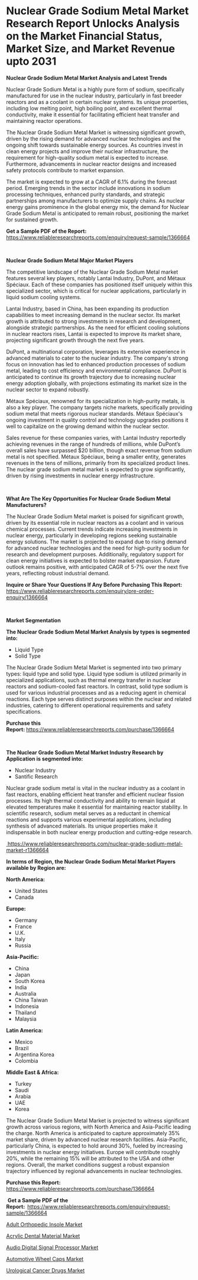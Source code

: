 <p><h1>Nuclear Grade Sodium Metal Market Research Report Unlocks Analysis on the Market Financial Status, Market Size, and Market Revenue upto 2031</h1></p><p><strong>Nuclear Grade Sodium Metal Market Analysis and Latest Trends</strong></p>
<p><p>Nuclear Grade Sodium Metal is a highly pure form of sodium, specifically manufactured for use in the nuclear industry, particularly in fast breeder reactors and as a coolant in certain nuclear systems. Its unique properties, including low melting point, high boiling point, and excellent thermal conductivity, make it essential for facilitating efficient heat transfer and maintaining reactor operations.</p><p>The Nuclear Grade Sodium Metal Market is witnessing significant growth, driven by the rising demand for advanced nuclear technologies and the ongoing shift towards sustainable energy sources. As countries invest in clean energy projects and improve their nuclear infrastructure, the requirement for high-quality sodium metal is expected to increase. Furthermore, advancements in nuclear reactor designs and increased safety protocols contribute to market expansion.</p><p>The market is expected to grow at a CAGR of 6.1% during the forecast period. Emerging trends in the sector include innovations in sodium processing techniques, enhanced purity standards, and strategic partnerships among manufacturers to optimize supply chains. As nuclear energy gains prominence in the global energy mix, the demand for Nuclear Grade Sodium Metal is anticipated to remain robust, positioning the market for sustained growth.</p></p>
<p><strong>Get a Sample PDF of the Report:&nbsp;</strong> <a href="https://www.reliableresearchreports.com/enquiry/request-sample/1366664?utm_campaign=83&utm_medium=2&utm_source=Github&utm_content=ia&utm_term=02102024&utm_id=nuclear-grade-sodium-metal">https://www.reliableresearchreports.com/enquiry/request-sample/1366664</a></p>
<p>&nbsp;</p>
<p><strong>Nuclear Grade Sodium Metal Major Market Players</strong></p>
<p><p>The competitive landscape of the Nuclear Grade Sodium Metal market features several key players, notably Lantai Industry, DuPont, and Métaux Spéciaux. Each of these companies has positioned itself uniquely within this specialized sector, which is critical for nuclear applications, particularly in liquid sodium cooling systems.</p><p>Lantai Industry, based in China, has been expanding its production capabilities to meet increasing demand in the nuclear sector. Its market growth is attributed to strong investments in research and development, alongside strategic partnerships. As the need for efficient cooling solutions in nuclear reactors rises, Lantai is expected to improve its market share, projecting significant growth through the next five years.</p><p>DuPont, a multinational corporation, leverages its extensive experience in advanced materials to cater to the nuclear industry. The company's strong focus on innovation has led to enhanced production processes of sodium metal, leading to cost efficiency and environmental compliance. DuPont is anticipated to continue its growth trajectory due to increasing nuclear energy adoption globally, with projections estimating its market size in the nuclear sector to expand robustly.</p><p>Métaux Spéciaux, renowned for its specialization in high-purity metals, is also a key player. The company targets niche markets, specifically providing sodium metal that meets rigorous nuclear standards. Métaux Spéciaux's ongoing investment in quality control and technology upgrades positions it well to capitalize on the growing demand within the nuclear sector.</p><p>Sales revenue for these companies varies, with Lantai Industry reportedly achieving revenues in the range of hundreds of millions, while DuPont’s overall sales have surpassed $20 billion, though exact revenue from sodium metal is not specified. Métaux Spéciaux, being a smaller entity, generates revenues in the tens of millions, primarily from its specialized product lines. The nuclear grade sodium metal market is expected to grow significantly, driven by rising investments in nuclear energy infrastructure.</p></p>
<p>&nbsp;</p>
<p><strong>What Are The Key Opportunities For Nuclear Grade Sodium Metal Manufacturers?</strong></p>
<p><p>The Nuclear Grade Sodium Metal market is poised for significant growth, driven by its essential role in nuclear reactors as a coolant and in various chemical processes. Current trends indicate increasing investments in nuclear energy, particularly in developing regions seeking sustainable energy solutions. The market is projected to expand due to rising demand for advanced nuclear technologies and the need for high-purity sodium for research and development purposes. Additionally, regulatory support for clean energy initiatives is expected to bolster market expansion. Future outlook remains positive, with anticipated CAGR of 5-7% over the next five years, reflecting robust industrial demand.</p></p>
<p><strong>Inquire or Share Your Questions If Any Before Purchasing This Report:</strong> <a href="https://www.reliableresearchreports.com/enquiry/pre-order-enquiry/1366664?utm_campaign=83&utm_medium=2&utm_source=Github&utm_content=ia&utm_term=02102024&utm_id=nuclear-grade-sodium-metal">https://www.reliableresearchreports.com/enquiry/pre-order-enquiry/1366664</a></p>
<p>&nbsp;</p>
<p><strong>Market Segmentation</strong></p>
<p><strong>The Nuclear Grade Sodium Metal Market Analysis by types is segmented into:</strong></p>
<p><ul><li>Liquid Type</li><li>Solid Type</li></ul></p>
<p><p>The Nuclear Grade Sodium Metal Market is segmented into two primary types: liquid type and solid type. Liquid type sodium is utilized primarily in specialized applications, such as thermal energy transfer in nuclear reactors and sodium-cooled fast reactors. In contrast, solid type sodium is used for various industrial processes and as a reducing agent in chemical reactions. Each type serves distinct purposes within the nuclear and related industries, catering to different operational requirements and safety specifications.</p></p>
<p><strong>Purchase this Report:&nbsp;</strong><a href="https://www.reliableresearchreports.com/purchase/1366664?utm_campaign=83&utm_medium=2&utm_source=Github&utm_content=ia&utm_term=02102024&utm_id=nuclear-grade-sodium-metal">https://www.reliableresearchreports.com/purchase/1366664</a></p>
<p>&nbsp;</p>
<p><strong>The Nuclear Grade Sodium Metal Market Industry Research by Application is segmented into:</strong></p>
<p><ul><li>Nuclear Industry</li><li>Santific Research</li></ul></p>
<p><p>Nuclear grade sodium metal is vital in the nuclear industry as a coolant in fast reactors, enabling efficient heat transfer and efficient nuclear fission processes. Its high thermal conductivity and ability to remain liquid at elevated temperatures make it essential for maintaining reactor stability. In scientific research, sodium metal serves as a reductant in chemical reactions and supports various experimental applications, including synthesis of advanced materials. Its unique properties make it indispensable in both nuclear energy production and cutting-edge research.</p></p>
<p><a href="https://www.reliableresearchreports.com/nuclear-grade-sodium-metal-market-r1366664?utm_campaign=83&utm_medium=2&utm_source=Github&utm_content=ia&utm_term=02102024&utm_id=nuclear-grade-sodium-metal">&nbsp;https://www.reliableresearchreports.com/nuclear-grade-sodium-metal-market-r1366664</a></p>
<p><strong>In terms of Region, the Nuclear Grade Sodium Metal Market Players available by Region are:</strong></p>
<p>
    <p> <strong> North America: </strong>
        <ul>
            <li>United States</li>
            <li>Canada</li>
        </ul>
        </p> 
    <p> <strong> Europe: </strong>
        <ul>
            <li>Germany</li>
            <li>France</li>
            <li>U.K.</li>
            <li>Italy</li>
            <li>Russia</li>
        </ul>
        </p> 
    <p> <strong> Asia-Pacific: </strong>
        <ul>
            <li>China</li>
            <li>Japan</li>
            <li>South Korea</li>
            <li>India</li>
            <li>Australia</li>
            <li>China Taiwan</li>
            <li>Indonesia</li>
            <li>Thailand</li>
            <li>Malaysia</li>
        </ul>
        </p> 
    <p> <strong> Latin America: </strong>
        <ul>
            <li>Mexico</li>
            <li>Brazil</li>
            <li>Argentina Korea</li>
            <li>Colombia</li>
        </ul>
        </p> 
    <p> <strong> Middle East & Africa: </strong>
        <ul>
            <li>Turkey</li>
            <li>Saudi</li>
            <li>Arabia</li>
            <li>UAE</li>
            <li>Korea</li>
        </ul>
    </p>
    </p>
<p><p>The Nuclear Grade Sodium Metal Market is projected to witness significant growth across various regions, with North America and Asia-Pacific leading the charge. North America is anticipated to capture approximately 35% market share, driven by advanced nuclear research facilities. Asia-Pacific, particularly China, is expected to hold around 30%, fueled by increasing investments in nuclear energy initiatives. Europe will contribute roughly 20%, while the remaining 15% will be attributed to the USA and other regions. Overall, the market conditions suggest a robust expansion trajectory influenced by regional advancements in nuclear technologies.</p></p>
<p><strong>Purchase this Report: </strong><a href="https://www.reliableresearchreports.com/purchase/1366664?utm_campaign=83&utm_medium=2&utm_source=Github&utm_content=ia&utm_term=02102024&utm_id=nuclear-grade-sodium-metal">https://www.reliableresearchreports.com/purchase/1366664</a></p>
<p>&nbsp;<strong>Get a Sample PDF of the Report:&nbsp;&nbsp;</strong><a href="https://www.reliableresearchreports.com/enquiry/request-sample/1366664?utm_campaign=83&utm_medium=2&utm_source=Github&utm_content=ia&utm_term=02102024&utm_id=nuclear-grade-sodium-metal">https://www.reliableresearchreports.com/enquiry/request-sample/1366664</a></p>
<p><strong></strong></p>
<p><p><a href="https://issuu.com/reportprime-2/docs/adult-orthopedic-insole-market-size_c094e8f7315311?utm_campaign=83&utm_medium=2&utm_source=Github&utm_content=ia&utm_term=02102024&utm_id=nuclear-grade-sodium-metal">Adult Orthopedic Insole Market</a></p><p><a href="https://issuu.com/reportprime-2/docs/acrylic-dental-material-market-size_89d6ba4c171aa7?utm_campaign=83&utm_medium=2&utm_source=Github&utm_content=ia&utm_term=02102024&utm_id=nuclear-grade-sodium-metal">Acrylic Dental Material Market</a></p><p><a href="https://www.linkedin.com/pulse/global-audio-digital-signal-processor-market-size-trends-analysis-btvrc?trackingId=2BmUH%2FSrTTSRmVQn5sbAhA%3D%3D&utm_campaign=83&utm_medium=2&utm_source=Github&utm_content=ia&utm_term=02102024&utm_id=nuclear-grade-sodium-metal">Audio Digital Signal Processor Market</a></p><p><a href="https://medium.com/@gregost89076vddcv/navigating-the-global-automotive-wheel-caps-market-landscape-trends-forecasts-and-impact-ae0e28db3faa?utm_campaign=83&utm_medium=2&utm_source=Github&utm_content=ia&utm_term=02102024&utm_id=nuclear-grade-sodium-metal">Automotive Wheel Caps Market</a></p><p><a href="https://github.com/MatthewHernandez403/Market-Research-Report-List-1/blob/main/urological-cancer-drugs-market.md?utm_campaign=83&utm_medium=2&utm_source=Github&utm_content=ia&utm_term=02102024&utm_id=nuclear-grade-sodium-metal">Urological Cancer Drugs Market</a></p></p>